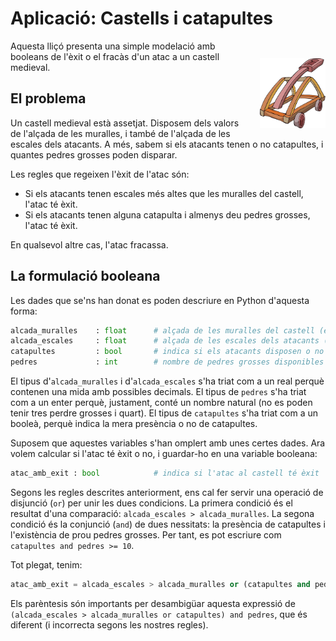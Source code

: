 # Aplicació: Castells i catapultes

<img src='./castells.png' style='height: 8em; float: right; margin: 2em 0 1em 1em;'/>

Aquesta lliçó presenta una simple modelació amb booleans
de l'èxit o el fracàs d'un atac a un castell medieval.


## El problema

Un castell medieval està assetjat.
Disposem dels valors de l'alçada de les muralles,
i també de l'alçada de les escales dels atacants.
A més, sabem si els atacants tenen o no catapultes,
i quantes pedres grosses poden disparar.

Les regles que regeixen l'èxit de l'atac són:

- Si els atacants tenen escales més altes que les muralles del castell,
  l'atac té èxit.
- Si els atacants tenen alguna catapulta i almenys deu pedres grosses, l'atac té èxit.

En qualsevol altre cas, l'atac fracassa.


## La formulació booleana

Les dades que se'ns han donat es poden descriure en Python d'aquesta forma:

```python
alcada_muralles    : float      # alçada de les muralles del castell (en metres)
alcada_escales     : float      # alçada de les escales dels atacants (en metres)
catapultes         : bool       # indica si els atacants disposen o no d'alguna catapulta
pedres             : int        # nombre de pedres grosses disponibles
```

El tipus d'`alcada_muralles` i d'`alcada_escales` s'ha triat com a un real
perquè contenen una mida amb possibles decimals. El tipus de `pedres` s'ha triat com
a un enter perquè, justament, conté un nombre natural (no es poden tenir
tres perdre grosses i quart). El tipus de `catapultes` s'ha triat com a un
booleà, perquè indica la mera presència o no de catapultes.

Suposem que aquestes variables s'han omplert amb unes certes dades.
Ara volem calcular si l'atac té èxit o no,
i guardar-ho en una variable booleana:

```python
atac_amb_exit : bool            # indica si l'atac al castell té èxit
```

Segons les regles descrites anteriorment,
ens cal fer servir una operació de disjunció (`or`)
per unir les dues condicions.
La primera condició és el resultat d'una comparació:
`alcada_escales > alcada_muralles`.
La segona condició és la conjunció (`and`) de dues nessitats:
la presència de catapultes i l'existència de prou pedres grosses.
Per tant, es pot escriure com `catapultes and pedres >= 10`.

Tot plegat, tenim:

```python
atac_amb_exit = alcada_escales > alcada_muralles or (catapultes and pedres >= 10)
```

Els parèntesis són importants per desambigüar aquesta expressió
de `(alcada_escales > alcada_muralles or catapultes) and pedres`,
que és diferent (i incorrecta segons les nostres regles).




<Autors autors="jpetit roura"/>
